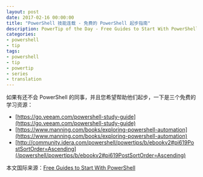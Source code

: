 ```yaml
---
layout: post
date: 2017-02-16 00:00:00
title: "PowerShell 技能连载 - 免费的 PowerShell 起步指南"
description: PowerTip of the Day - Free Guides to Start With PowerShell
categories:
- powershell
- tip
tags:
- powershell
- tip
- powertip
- series
- translation
---
```

如果有还不会 PowerShell 的同事，并且您希望帮助他们起步，一下是三个免费的学习资源：

* [https://go.veeam.com/powershell-study-guide](https://go.veeam.com/powershell-study-guide)
* [https://www.manning.com/books/exploring-powershell-automation](https://www.manning.com/books/exploring-powershell-automation)
* [http://community.idera.com/powershell/powertips/b/ebookv2#pi619PostSortOrder=Ascending](/powershell/powertips/b/ebookv2#pi619PostSortOrder=Ascending)

<!--more-->
本文国际来源：[Free Guides to Start With PowerShell](http://community.idera.com/powershell/powertips/b/tips/posts/free-guides-to-start-with-powershell)
